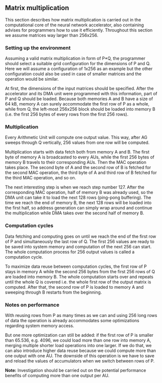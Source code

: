 ## Matrix multiplication
This section describes how matrix multiplication is carried out in the computational core of the neural network accelerator, also containing advises for programmers how to use it efficiently. Throughout this section we assume matrices way larger than 256x256.

### Setting up the environment
Assuming a valid matrix multiplication in form of P*Q, the programmer should select a suitable grid configuration for the dimensions of P and Q. Here we will assume a configuration of 1x256 as an example but the other configuration could also be used in case of smaller matrices and the operation would be similar.

At first, the dimensions of the input matrices should be specified. After the accelerator and its DMA unit were programmed with this information, part of P and Q should be loaded. Because both memories A and B have a size of 64 kB, memory A can surely accommodate the first row of P as a whole, while from Q, the left-most 256x256 block should be loaded into memory B (i.e. the first 256 bytes of every rows from the first 256 rows).

### Multiplication
Every Arithmetic Unit will compute one output value. This way, after AG sweeps through Q vertically, 256 values from one row will be computed.

Multiplication starts with data fetch both from memory A and B. The first byte of memory A is broadcasted to every AUs, while the first 256 bytes of memory B travels to their corresponding AUs. Then the MAC operation takes place. The second byte of A and the second row of B is fetched for the second MAC operation, the third byte of A and third row of B fetched for the third MAC operation, and so on.

The next interesting step is when we reach step number 127. After the corresponding MAC operation, half of memory B was already used, so the DMA unit can take it to load the next 128 rows (ping-pong buffering). The time we reach the end of memory B, the next 128 rows will be loaded into the first half, so address generation can simply wrap around and continue the multiplication while DMA takes over the second half of memory B.

### Computation cycles
Data fetching and computing goes on until we reach the end of the first row of P and simultaneously the last row of Q. The first 256 values are ready to be saved into system memory and computation of the next 256 can start. The whole computation process for 256 output values is called a computation cycle.

To maximize data reuse between computation cycles, the first row of P stays in memory A while the second 256 bytes from the first 256 rows of Q are loaded into memory B. The whole computation starts over and repeats until the whole Q is covered i.e. the whole first row of the output matrix is computed. After that, the second row of P is loaded to memory A and sweeping through B restarts from the beginning.

### Notes on performance
With reusing rows from P as many times as we can and using 256 long rows of data the operation is already accommodates some optimizations regarding system memory access.

But one more optimization can still be added: if the first row of P is smaller than 65.536, e.g. 4096, we could load more than one row into memory A, merging multiple shorter load operations into one larger. If we do that, we can also introduce higher data reuse because we could compute more than one output with one AU. The downside of this operation is we have to save and reload the values of accumulators when we switch between rows of P.

**Note:** Investigation should be carried out on the potential performance benefits of computing more than one output per AU.

